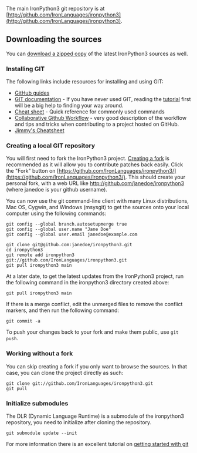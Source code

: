 The main IronPython3 git repository is at [http://github.com/IronLanguages/ironpython3](http://github.com/IronLanguages/ironpython3).

## Downloading the sources

You can [download a zipped copy](http://github.com/IronLanguages/ironpython3/zipball/main) of the latest IronPython3 sources as well.

### Installing GIT

The following links include resources for installing and using GIT:
 * [GitHub guides](http://help.github.com/)
 * [GIT documentation](http://www.kernel.org/pub/software/scm/git/docs/git.html) - If you have never used GIT, reading the [tutorial](http://www.kernel.org/pub/software/scm/git/docs/gittutorial.html) first will be a big help to finding your way around.
 * [Cheat sheet](http://cheat.errtheblog.com/s/git) - Quick reference for commonly used commands
 * [Collaborative Github Workflow](http://www.eqqon.com/index.php/Collaborative_Github_Workflow) - very good description of the workflow and tips and tricks when contributing to a project hosted on GitHub.
 * [Jimmy's Cheatsheet](http://tinyurl.com/jimmygitcheat)

### Creating a local GIT repository

You will first need to fork the IronPython3 project. [Creating a fork](https://help.github.com/fork-a-repo/) is recommended as it will allow you to contribute patches back easily. Click the "Fork" button on [https://github.com/IronLanguages/ironpython3/](https://github.com/IronLanguages/ironpython3/). This should create your personal fork, with a web URL like http://github.com/janedoe/ironpython3 (where janedoe is your github username).

You can now use the git command-line client with many Linux distributions, Mac OS, Cygwin, and Windows (msysgit) to get the sources onto your local computer using the following commands:

```
git config --global branch.autosetupmerge true
git config --global user.name "Jane Doe"
git config --global user.email janedoe@example.com

git clone git@github.com:janedoe/ironpython3.git
cd ironpython3
git remote add ironpython3 git://github.com/IronLanguages/ironpython3.git
git pull ironpython3 main
```

At a later date, to get the latest updates from the IronPython3 project, run the following command in the ironpython3 directory created above:

```
git pull ironpython3 main
```

If there is a merge conflict, edit the unmerged files to remove the conflict markers, and then run the following command:

```
git commit -a
```

To push your changes back to your fork and make them public, use `git push`.

### Working without a fork

You can skip creating a fork if you only want to browse the sources. In that case, you can clone the project directly as such:
```
git clone git://github.com/IronLanguages/ironpython3.git
git pull
```

### Initialize submodules

The DLR (Dynamic Language Runtime) is a submodule of the ironpython3 repository, you need to initialize after cloning the repository.
```
git submodule update --init
```

For more information there is an excellent tutorial on [getting started with git](http://kylecordes.com/2008/04/30/git-windows-go/)
